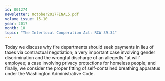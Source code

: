 ```yaml
---
id: 001274
newsletter: October2017FINAL5.pdf
volume_issue: 15-10
year: 2017
month: 10
topic: "The Interlocal Cooperation Act: RCW 39.34"
---
```


Today we discuss why fire departments should seek payments in lieu of taxes via contractual negotiation; a very important case involving gender discrimination and the wrongful discharge of an allegedly "at will" employee; a case involving privacy protections for homeless people; and finally, we consider the proper fitting of self-contained breathing apparatus under the Washington Administrative Code.
